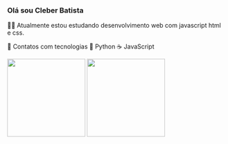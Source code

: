 ### Olá sou Cleber Batista



👨‍💻 Atualmente estou estudando desenvolvimento web com javascript html e css.

🦭 Contatos com tecnologias
  🐍 Python
  ☕ JavaScript
  
<div>
  <img height="180em" src="https://github-readme-stats.vercel.app/api?username=joncleber&show_icons=true&theme=darck"/>
  <img height="180em" src="https://github-readme-stats.vercel.app/api/top-langs/?username=joncleber"/>
 
  
  
</div>
  
  
  

  
